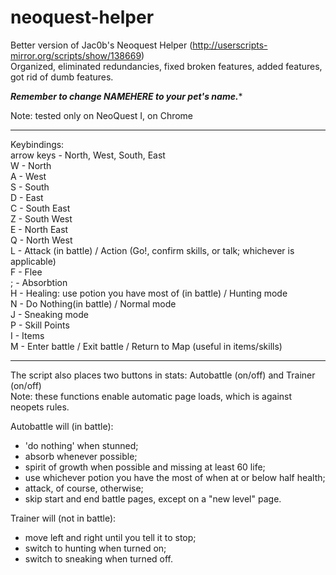 # neoquest-helper
Better version of Jac0b's Neoquest Helper (http://userscripts-mirror.org/scripts/show/138669)  
Organized, eliminated redundancies, fixed broken features, added features, got rid of dumb features. 

*****Remember to change NAMEHERE to your pet's name.******

Note: tested only on NeoQuest I, on Chrome

---

Keybindings:     
arrow keys - North, West, South, East    
W - North   
A - West   
S - South   
D - East   
C - South East   
Z - South West   
E - North East   
Q - North West   
L - Attack (in battle) / Action (Go!, confirm skills, or talk; whichever is applicable)  
F - Flee   
; - Absorbtion   
H - Healing: use potion you have most of (in battle) / Hunting mode   
N - Do Nothing(in battle) / Normal mode   
J - Sneaking mode   
P - Skill Points   
I - Items   
M - Enter battle / Exit battle / Return to Map (useful in items/skills)  

---

The script also places two buttons in stats: Autobattle (on/off) and Trainer (on/off)  
Note: these functions enable automatic page loads, which is against neopets rules.  

Autobattle will (in battle):  
 - 'do nothing' when stunned;  
 - absorb whenever possible;  
 - spirit of growth when possible and missing at least 60 life;  
 - use whichever potion you have the most of when at or below half health;  
 - attack, of course, otherwise;  
 - skip start and end battle pages, except on a "new level" page.  

Trainer will (not in battle):  
 - move left and right until you tell it to stop;  
 - switch to hunting when turned on;  
 - switch to sneaking when turned off.  
